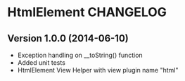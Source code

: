 # HtmlElement CHANGELOG

## Version 1.0.0 (2014-06-10)

* Exception handling on __toString() function
* Added unit tests
* HtmlElement View Helper with view plugin name "html"
